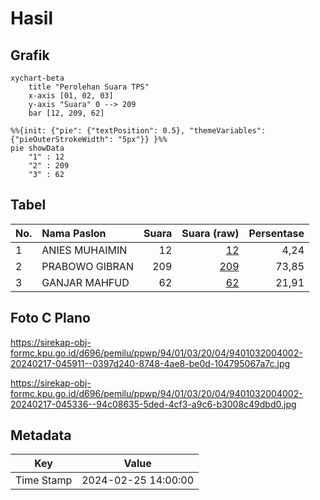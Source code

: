 # Hasil

## Grafik

```mermaid
xychart-beta
    title "Perolehan Suara TPS"
    x-axis [01, 02, 03]
    y-axis "Suara" 0 --> 209
    bar [12, 209, 62]
```

```mermaid
%%{init: {"pie": {"textPosition": 0.5}, "themeVariables": {"pieOuterStrokeWidth": "5px"}} }%%
pie showData
    "1" : 12
    "2" : 209
    "3" : 62
```

## Tabel

| No. | Nama Paslon    | Suara | Suara (raw) | Persentase |
|:--- |:-------------- | -----:| -----------:| ----------:|
| 1   | ANIES MUHAIMIN | 12    | [12][p-1]   | 4,24       |
| 2   | PRABOWO GIBRAN | 209   | [209][p-2]  | 73,85      |
| 3   | GANJAR MAHFUD  | 62    | [62][p-3]   | 21,91      |


[p-1]: https://github.com/gigit-pemilu/pemilu-2024-94-papua-tengah/blob/main/pilpres/hitung-suara/sub/94-papua-tengah/sub/01-nabire/sub/03-yaur/sub/2004-wami/sub/002-tps/sub/paslon-1.txt
[p-2]: https://github.com/gigit-pemilu/pemilu-2024-94-papua-tengah/blob/main/pilpres/hitung-suara/sub/94-papua-tengah/sub/01-nabire/sub/03-yaur/sub/2004-wami/sub/002-tps/sub/paslon-2.txt
[p-3]: https://github.com/gigit-pemilu/pemilu-2024-94-papua-tengah/blob/main/pilpres/hitung-suara/sub/94-papua-tengah/sub/01-nabire/sub/03-yaur/sub/2004-wami/sub/002-tps/sub/paslon-3.txt

## Foto C Plano

https://sirekap-obj-formc.kpu.go.id/d696/pemilu/ppwp/94/01/03/20/04/9401032004002-20240217-045911--0397d240-8748-4ae8-be0d-104795067a7c.jpg

https://sirekap-obj-formc.kpu.go.id/d696/pemilu/ppwp/94/01/03/20/04/9401032004002-20240217-045336--94c08635-5ded-4cf3-a9c6-b3008c49dbd0.jpg


## Metadata

| Key        | Value               |
| ---------- | ------------------- |
| Time Stamp | 2024-02-25 14:00:00 |



